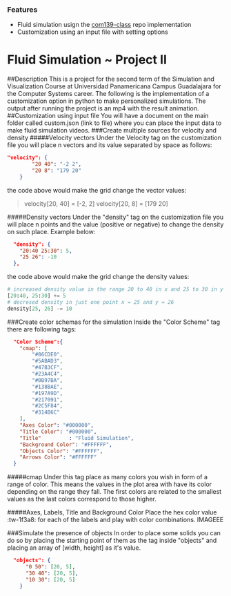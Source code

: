 ### Features

- Fluid simulation usign the [com139-class](http:/https://github.com/gcastillo56/com139-class/ "com139-class") repo implementation
- Customization using an input file with setting options

# Fluid Simulation ~ Project II

##Description
This is a project for the second term of the Simulation and Visualization Course at Universidad Panamericana Campus Guadalajara for the Computer Systems career. The following is the implementation of a customization option in python to make personalized simulations.
The output after running the project is an mp4 with the result animation.
##Customization using input file
You will have a document on the main folder called custom.json (link to file) where you can place the input data to make fluid simulation videos.
###Create multiple sources for velocity and density
#####Velocity vectors
Under the Velocity tag on the customization file you will place n vectors and its value separated by space as follows:
```json
"velocity": {
        "20 40": "-2 2",
        "20 8": "179 20"
    }
```
the code above would make the grid change the vector values:
> velocity[20, 40] = [-2, 2]
velocity[20, 8] = [179 20]

#####Density vectors
Under the "density" tag on the customization file you will place n points and the value (positive or negative)  to change the density on such place. Example below:
```json
  "density": {
    "20:40 25:30": 5,
    "25 26": -10
  },
```
the code above would make the grid change the density values:
```python
# increased density value in the range 20 to 40 in x and 25 to 30 in y 
[20:40, 25:30] += 5 
# decresed density in just one point x = 25 and y = 26
density[25, 26] -= 10 
```
###Create color schemas for the simulation
Inside the "Color Scheme" tag there are following tags:
```json
  "Color Scheme":{
    "cmap": [
        "#86CDE0",
        "#5ABAD3",
        "#47B3CF",
        "#23A4C4",
        "#0B97BA",
        "#138BAE",
        "#197A9D",
        "#217091",
        "#2C5F84",
        "#314B6C"
    ],
    "Axes Color": "#000000",
    "Title Color": "#000000",
	"Title"			: "Fluid Simulation",
    "Background Color": "#FFFFFF",
    "Objects Color": "#FFFFFF",
    "Arrows Color": "#FFFFFF"
  }
```
#####cmap
Under this tag place as many colors you wish in form of a range of color. This means the values in the plot area with have its color depending on the range they fall. The first colors are related to the smallest values as the last colors correspond to those higher.

#####Axes, Labels, Title and Background Color
Place the hex color value :tw-1f3a8: for each of the labels and play with color combinations.
IMAGEEE

###Simulate the presence of objects
In order to place some solids you can do so by placing the starting point of them as the tag inside "objects" and placing an array of [width, height] as it's value.
```json
  "objects": {
      "0 50": [20, 5],
      "30 40": [20, 5],
      "10 30": [20, 5]
    }
```
